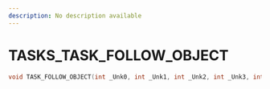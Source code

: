 ```yaml
---
description: No description available 
---
```


# TASKS\_TASK_FOLLOW_OBJECT

```cpp
void TASK_FOLLOW_OBJECT(int _Unk0, int _Unk1, int _Unk2, int _Unk3, int _Unk4, int _Unk5, int _Unk6, int _Unk7, int _Unk8, int _Unk9);
```